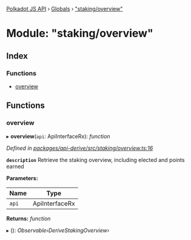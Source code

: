 [Polkadot JS API](../README.md) › [Globals](../globals.md) › ["staking/overview"](_staking_overview_.md)

# Module: "staking/overview"

## Index

### Functions

* [overview](_staking_overview_.md#overview)

## Functions

###  overview

▸ **overview**(`api`: ApiInterfaceRx): *function*

*Defined in [packages/api-derive/src/staking/overview.ts:16](https://github.com/polkadot-js/api/blob/50b8db2263/packages/api-derive/src/staking/overview.ts#L16)*

**`description`** Retrieve the staking overview, including elected and points earned

**Parameters:**

Name | Type |
------ | ------ |
`api` | ApiInterfaceRx |

**Returns:** *function*

▸ (): *Observable‹DeriveStakingOverview›*

